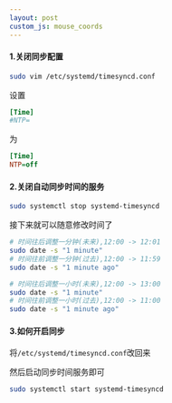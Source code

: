 ```yaml
---
layout: post
custom_js: mouse_coords
---
```

#### 1.关闭同步配置

```bash
sudo vim /etc/systemd/timesyncd.conf
```

设置

```ini
[Time]
#NTP=
```

为

```ini
[Time]
NTP=off
```

#### 2.关闭自动同步时间的服务

```bash
sudo systemctl stop systemd-timesyncd
```

接下来就可以随意修改时间了

```bash
# 时间往后调整一分钟(未来),12:00 -> 12:01
sudo date -s "1 minute"
# 时间往前调整一分钟(过去),12:00 -> 11:59
sudo date -s "1 minute ago" 

# 时间往后调整一小时(未来),12:00 -> 13:00
sudo date -s "1 minute"
# 时间往前调整一小时(过去),12:00 -> 11:00
sudo date -s "1 minute ago" 
```



#### 3.如何开启同步

将`/etc/systemd/timesyncd.conf`改回来

然后启动同步时间服务即可

```bash
sudo systemctl start systemd-timesyncd
```


